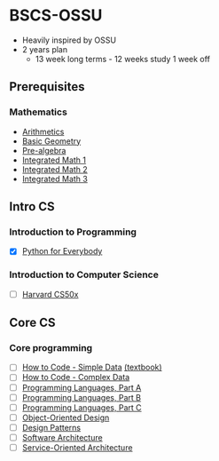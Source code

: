 # BSCS-OSSU

* Heavily inspired by OSSU
* 2 years plan
    * 13 week long terms - 12 weeks study 1 week off

## Prerequisites

### Mathematics
- [Arithmetics](https://www.khanacademy.org/math/arithmetic#arithmetic-subject-challenge)
- [Basic Geometry](https://www.khanacademy.org/math/basic-geo#basic-geo-subject-challenge)
- [Pre-algebra](https://www.khanacademy.org/math/pre-algebra#pre-algebra-subject-challenge)
- [Integrated Math 1](https://www.khanacademy.org/math/math1#math1-subject-challenge)
- [Integrated Math 2](https://www.khanacademy.org/math/math2#math2-subject-challenge)
- [Integrated Math 3](https://www.khanacademy.org/math/math3#math3-subject-challenge)

## Intro CS

### Introduction to Programming

* [X] [Python for Everybody](https://www.py4e.com/lessons)

### Introduction to Computer Science

* [ ] [Harvard CS50x](https://cs50.harvard.com/x)

## Core CS

### Core programming

* [ ] [How to Code - Simple Data](https://www.edx.org/course/how-to-code-simple-data) [(textbook)](https://htdp.org/2022-8-7/Book/index.html) 
* [ ] [How to Code - Complex Data](https://www.edx.org/course/how-to-code-complex-data)
* [ ] [Programming Languages, Part A](https://www.coursera.org/learn/programming-languages) 
* [ ] [Programming Languages, Part B](https://www.coursera.org/learn/programming-languages-part-b) 
* [ ] [Programming Languages, Part C](https://www.coursera.org/learn/programming-languages-part-c) 
* [ ] [Object-Oriented Design](https://www.coursera.org/learn/object-oriented-design) 
* [ ] [Design Patterns](https://www.coursera.org/learn/design-patterns) 
* [ ] [Software Architecture](https://www.coursera.org/learn/software-architecture) 
* [ ] [Service-Oriented Architecture](https://www.coursera.org/learn/service-oriented-architecture?specialization=software-design-architecture)
